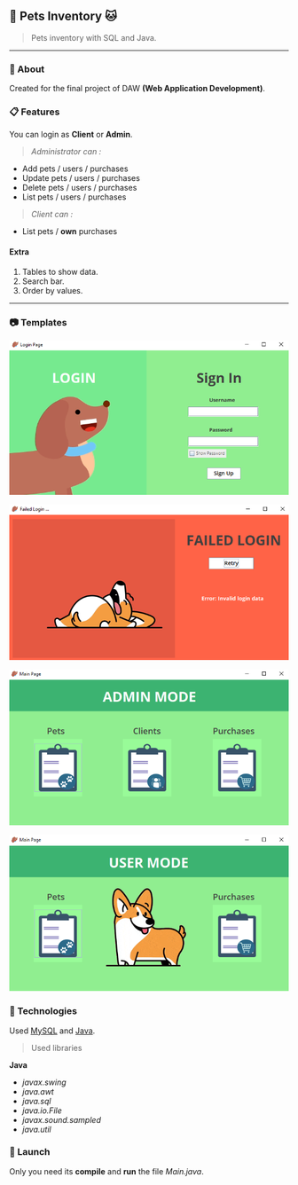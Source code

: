 
## 🐶 Pets Inventory 🐱

 > Pets inventory with SQL and Java.

 ***

### 📄 About 

Created for the final project of DAW **(Web Application Development)**. 

### 📋 Features

You can login as **Client** or **Admin**. 

>_Administrator can :_
* Add pets / users / purchases
* Update pets / users / purchases
* Delete pets / users / purchases
* List pets / users / purchases

>_Client can :_
* List pets / **own** purchases

#### Extra

1. Tables to show data.
2. Search bar.
3. Order by values.

 ***
### 📷 Templates

![LoginPage](./docs/LoginView.png "Login View")

![FailedLogin](./docs/FailedView.png "Failed Login View")

![MainPage](./docs/MainPageView.png "Main Page View")

![MainPageUser](./docs/MainPageUserView.png "Main Page User View")


### 🧪 Technologies

Used [MySQL](https://dev.mysql.com/doc/ "MySQL Documentation") and [Java](https://docs.oracle.com/en/java/ "Java Documentation").

> Used libraries

**Java**

* _javax.swing_
* _java.awt_
* _java.sql_
* _java.io.File_
* _javax.sound.sampled_
* _java.util_

### 🚀 Launch

Only you need its **compile** and **run** the file _Main.java_.





